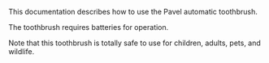 This documentation describes how to use the Pavel automatic toothbrush.

The toothbrush requires batteries for operation.

Note that this toothbrush is totally safe to use for children, adults, pets, and wildlife.
